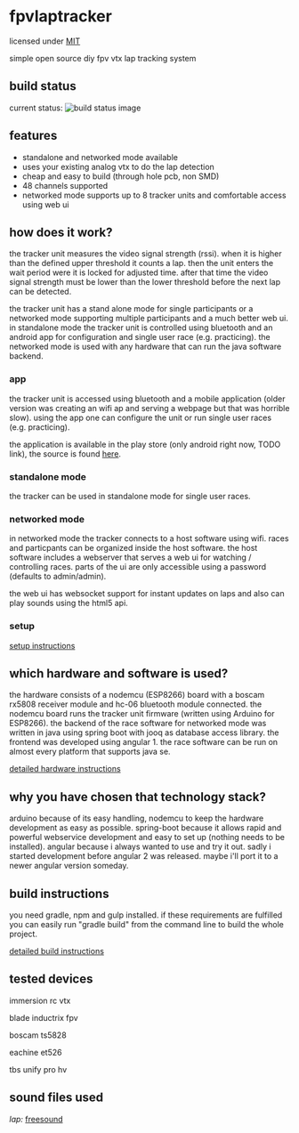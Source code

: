 # fpvlaptracker

licensed under [MIT](LICENSE.md)


simple open source diy fpv vtx lap tracking system

## build status
current status: ![build status image](https://travis-ci.org/warhog/fpvlaptracker.svg?branch=master)


## features
- standalone and networked mode available
- uses your existing analog vtx to do the lap detection
- cheap and easy to build (through hole pcb, non SMD)
- 48 channels supported
- networked mode supports up to 8 tracker units and comfortable access using web ui


## how does it work?
the tracker unit measures the video signal strength (rssi). when it is higher than the defined upper threshold it counts a lap. then the unit enters the wait period were it is locked for adjusted time. after that time the video signal strength must be lower than the lower threshold before the next lap can be detected.

the tracker unit has a stand alone mode for single participants or a networked mode supporting multiple participants and a much better web ui. in standalone mode the tracker unit is controlled using bluetooth and an android app for configuration and single user race (e.g. practicing). the networked mode is used with any hardware that can run the java software backend.

### app
the tracker unit is accessed using bluetooth and a mobile application (older version was creating an wifi ap and serving a webpage but that was horrible slow). using the app one can configure the unit or run single user races (e.g. practicing).

the application is available in the play store (only android right now, TODO link), the source is found [here](https://github.com/warhog/fpvlaptracker-app).

### standalone mode
the tracker can be used in standalone mode for single user races.

### networked mode
in networked mode the tracker connects to a host software using wifi. races and particpants can be organized inside the host software. the host software includes a webserver that serves a web ui for watching / controlling races. parts of the ui are only accessible using a password (defaults to admin/admin).

the web ui has websocket support for instant updates on laps and also can play sounds using the html5 api.

### setup
[setup instructions](docs/setup.md)

## which hardware and software is used?
the hardware consists of a nodemcu (ESP8266) board with a boscam rx5808 receiver module and hc-06 bluetooth module connected. 
the nodemcu board runs the tracker unit firmware (written using Arduino for ESP8266).
the backend of the race software for networked mode was written in java using spring boot with jooq as database access 
library. the frontend was developed using angular 1. the race software can be run on almost
every platform that supports java se.

[detailed hardware instructions](docs/hardware.md)


## why you have chosen that technology stack?
arduino because of its easy handling, nodemcu to keep the hardware development as easy as
possible.
spring-boot because it allows rapid and powerful webservice development and easy to
set up (nothing needs to be installed).
angular because i always wanted to use and try it out. sadly i started development before angular 2 was released.
maybe i'll port it to a newer angular version someday.


## build instructions
you need gradle, npm and gulp installed. if these requirements are fulfilled you can easily
run "gradle build" from the command line to build the whole project.

[detailed build instructions](docs/build.md)


## tested devices
immersion rc vtx

blade inductrix fpv

boscam ts5828

eachine et526

tbs unify pro hv



## sound files used
_lap:_ [freesound](https://www.freesound.org/people/StaneStane/sounds/73560/)
